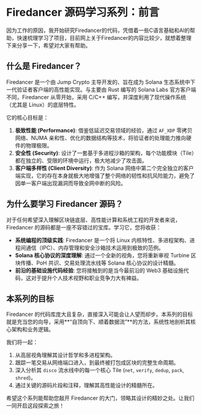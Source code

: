 # Firedancer 源码学习系列：前言

因为工作的原因，我开始研究Firedancer的代码，凭借着一些C语言基础和AI的帮助，快速梳理学习了项目，目前网上关于Firedancer的内容比较少，就想着整理下来分享一下，希望对大家有帮助。

## 什么是 Firedancer？

Firedancer 是一个由 Jump Crypto 主导开发的、旨在成为 Solana 生态系统中下一代验证者客户端的高性能实现。与主要由 Rust 编写的 Solana Labs 官方客户端不同，Firedancer 从零开始，采用 C/C++ 编写，并深度利用了现代操作系统（尤其是 Linux）的底层特性。

它的核心目标是：

1.  **极致性能 (Performance)**: 借鉴低延迟交易领域的经验，通过 `AF_XDP` 零拷贝网络、NUMA 亲和性、优化的数据结构等技术，将验证者的处理能力推向硬件的物理极限。
2.  **安全性 (Security)**: 设计了一套基于多进程沙箱的架构，每个功能模块（Tile）都在独立的、受限的环境中运行，极大地减少了攻击面。
3.  **客户端多样性 (Client Diversity)**: 作为 Solana 网络中第二个完全独立的客户端实现，它的存在本身就极大地增强了整个网络的韧性和抗风险能力，避免了因单一客户端出现漏洞而导致全网中断的风险。

## 为什么要学习 Firedancer 源码？

对于任何希望深入理解区块链底层、高性能计算和系统工程的开发者来说，Firedancer 的源码都是一座不容错过的宝库。学习它，您将收获：

*   **系统编程的顶级实践**: Firedancer 是一个将 Linux 内核特性、多进程架构、进程间通信（IPC）、内存管理和安全沙箱技术运用到极致的范例。
*   **Solana 核心协议的深度理解**: 通过一个全新的视角，您将重新审视 Turbine 区块传播、PoH 共识、交易处理流水线等 Solana 核心协议的设计精髓。
*   **前沿的基础设施代码经验**: 您将接触到的是当今最前沿的 Web3 基础设施代码，这对于提升个人技术视野和职业竞争力大有裨益。

## 本系列的目标

Firedancer 的代码库庞大且复杂，直接深入可能会让人望而却步。本系列的目标就是充当您的向导，采用**“自顶向下、顺着数据流”**的方法，系统性地剖析其核心架构和业务逻辑。

我们将一起：

1.  从高层视角理解其设计哲学和多进程架构。
2.  跟踪一笔交易从网络端口进入，到最终被打包成区块的完整生命周期。
3.  深入分析其 `disco` 流水线中的每一个核心 Tile (`net`, `verify`, `dedup`, `pack`, `shred`)。
4.  通过关键的源码片段和注释，理解其高性能设计的精髓所在。

希望这个系列能帮助您敲开 Firedancer 的大门，领略其设计的精妙之处。让我们一同开启这段探索之旅！
